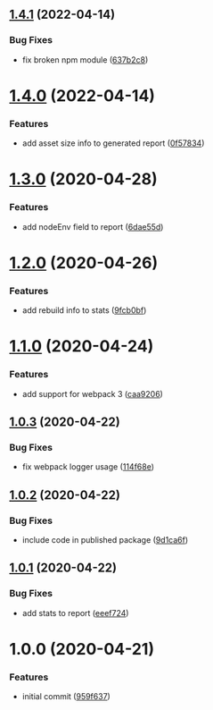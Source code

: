 ## [1.4.1](https://github.com/rafalmaciejewski/build-time-reporter-webpack-plugin/compare/v1.4.0...v1.4.1) (2022-04-14)


### Bug Fixes

* fix broken npm module ([637b2c8](https://github.com/rafalmaciejewski/build-time-reporter-webpack-plugin/commit/637b2c88c7667a558f8424e5ece857348e591b61))

# [1.4.0](https://github.com/rafalmaciejewski/build-time-reporter-webpack-plugin/compare/v1.3.0...v1.4.0) (2022-04-14)


### Features

* add asset size info to generated report ([0f57834](https://github.com/rafalmaciejewski/build-time-reporter-webpack-plugin/commit/0f57834a2008f76c05257325321b52de8ff62bb2))

# [1.3.0](https://github.com/rafalmaciejewski/build-time-reporter-webpack-plugin/compare/v1.2.0...v1.3.0) (2020-04-28)


### Features

* add nodeEnv field to report ([6dae55d](https://github.com/rafalmaciejewski/build-time-reporter-webpack-plugin/commit/6dae55da1cbba591c8e280d562ee7c0715d59723))

# [1.2.0](https://github.com/rafalmaciejewski/build-time-reporter-webpack-plugin/compare/v1.1.0...v1.2.0) (2020-04-26)


### Features

* add rebuild info to stats ([9fcb0bf](https://github.com/rafalmaciejewski/build-time-reporter-webpack-plugin/commit/9fcb0bf7ce6da64b4f0d580e977feb3a8dd04bf4))

# [1.1.0](https://github.com/rafalmaciejewski/build-time-reporter-webpack-plugin/compare/v1.0.3...v1.1.0) (2020-04-24)


### Features

* add support for webpack 3 ([caa9206](https://github.com/rafalmaciejewski/build-time-reporter-webpack-plugin/commit/caa920620b3e6b1f5c7de0ff93a686db932b05e7))

## [1.0.3](https://github.com/rafalmaciejewski/build-time-reporter-webpack-plugin/compare/v1.0.2...v1.0.3) (2020-04-22)


### Bug Fixes

* fix webpack logger usage ([114f68e](https://github.com/rafalmaciejewski/build-time-reporter-webpack-plugin/commit/114f68e03bbaa0b73178050d37c251de0288138d))

## [1.0.2](https://github.com/rafalmaciejewski/build-time-reporter-webpack-plugin/compare/v1.0.1...v1.0.2) (2020-04-22)


### Bug Fixes

* include code in published package ([9d1ca6f](https://github.com/rafalmaciejewski/build-time-reporter-webpack-plugin/commit/9d1ca6f62c51a71f546fa77284cb29ddff232abe))

## [1.0.1](https://github.com/rafalmaciejewski/build-time-reporter-webpack-plugin/compare/v1.0.0...v1.0.1) (2020-04-22)


### Bug Fixes

* add stats to report ([eeef724](https://github.com/rafalmaciejewski/build-time-reporter-webpack-plugin/commit/eeef724b24606aab0ac244e5d23348bd75eb1b30))

# 1.0.0 (2020-04-21)


### Features

* initial commit ([959f637](https://github.com/rafalmaciejewski/build-time-reporter-webpack-plugin/commit/959f637b3544563fd714582ecd63738240820caa))
